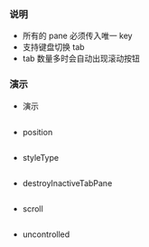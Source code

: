 ### 说明

*   所有的 pane 必须传入唯一 key
*   支持键盘切换 tab
*   tab 数量多时会自动出现滚动按钮

### 演示

*   演示

```js {"codepath": "tabs.jsx"}
```

*   position

```js {"codepath": "tabs-position.jsx"}
```

*   styleType

```js {"codepath": "tabs-styleType.jsx"}
```

*   destroyInactiveTabPane

```js {"codepath": "tabs-destroyInactiveTabPane.jsx"}
```

*   scroll

```js {"codepath": "tabs-scroll.jsx"}
```

*   uncontrolled

```js {"codepath": "tabs-uncontrolled.jsx"}
```
